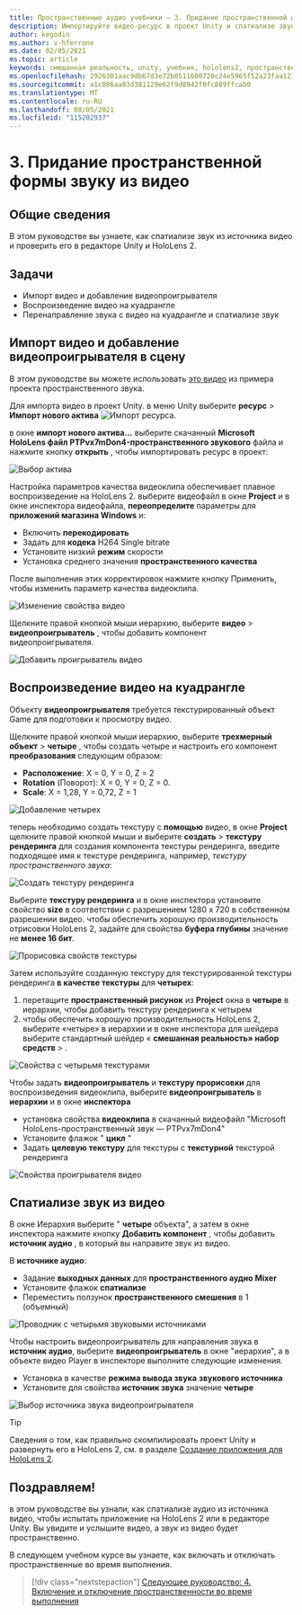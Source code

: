 ```yaml
---
title: Пространственные аудио учебники — 3. Придание пространственной формы звуку из видео
description: Импортируйте видео-ресурс в проект Unity и спатиализе звук из видео.
author: kegodin
ms.author: v-hferrone
ms.date: 02/05/2021
ms.topic: article
keywords: смешанная реальность, unity, учебник, hololens2, пространственный аудио, мртк, набор средств для смешанной реальности, UWP, Windows 10, хртф, функция передачи, связанная с head, переглагол, Microsoft спатиализер, импорт видео, видеопроигрыватель
ms.openlocfilehash: 2926301aac9db67d3e72b0511600720c24e5965f52a23faa1230c381a47c9b90
ms.sourcegitcommit: a1c086aa83d381129e62f9d8942f0fc889ffcab0
ms.translationtype: MT
ms.contentlocale: ru-RU
ms.lasthandoff: 08/05/2021
ms.locfileid: "115202937"
---
```

# <a name="3-spatializing-audio-from-a-video"></a>3. Придание пространственной формы звуку из видео

## <a name="overview"></a>Общие сведения

В этом руководстве вы узнаете, как спатиализе звук из источника видео и проверить его в редакторе Unity и HoloLens 2.

## <a name="objectives"></a>Задачи

* Импорт видео и добавление видеопроигрывателя
* Воспроизведение видео на куадрангле
* Перенаправление звука с видео на куадрангле и спатиализе звук

## <a name="import-a-video-and-add-a-video-player-to-the-scene"></a>Импорт видео и добавление видеопроигрывателя в сцену

В этом руководстве вы можете использовать [это видео](https://github.com/microsoft/spatialaudio-unity/blob/develop/Samples/MicrosoftSpatializerSample/Assets/Microsoft%20HoloLens%20-%20Spatial%20Sound-PTPvx7mDon4.mp4?raw=true) из примера проекта пространственного звука.

Для импорта видео в проект Unity. в меню Unity выберите **ресурс**  >  **Импорт нового актива** 
 ![ Импорт ресурса.](images/spatial-audio/spatial-audio-03-section1-step1-1.PNG)

в окне **импорт нового актива...** выберите скачанный **Microsoft HoloLens файл PTPvx7mDon4-пространственного звукового** файла и нажмите кнопку **открыть** , чтобы импортировать ресурс в проект:

![Выбор актива](images/spatial-audio/spatial-audio-03-section1-step1-2.PNG)

Настройка параметров качества видеоклипа обеспечивает плавное воспроизведение на HoloLens 2. выберите видеофайл в окне **Project** и в окне инспектора видеофайла, **переопределите** параметры для **приложений магазина Windows** и:

* Включить **перекодировать**
* Задать для **кодека** H264 Single bitrate
* Установите низкий **режим** скорости
* Установка среднего значения **пространственного качества**

После выполнения этих корректировок нажмите кнопку Применить, чтобы изменить параметр качества видеоклипа.

![Изменение свойства видео](images/spatial-audio/spatial-audio-03-section1-step1-3.PNG)

Щелкните правой кнопкой мыши иерархию, выберите **видео**  >  **видеопроигрыватель** , чтобы добавить компонент видеопроигрывателя.

![Добавить проигрыватель видео](images/spatial-audio/spatial-audio-03-section1-step1-4.PNG)

## <a name="play-video-onto-a-quadrangle"></a>Воспроизведение видео на куадрангле

Объекту **видеопроигрывателя** требуется текстурированный объект Game для подготовки к просмотру видео.

Щелкните правой кнопкой мыши иерархию, выберите **трехмерный объект**  >  **четыре** , чтобы создать четыре и настроить его компонент **преобразования** следующим образом:

* **Расположение**: X = 0, Y = 0, Z = 2
* **Rotation** (Поворот): X = 0, Y = 0, Z = 0.
* **Scale**: X = 1,28, Y = 0,72, Z = 1

![Добавление четырех](images/spatial-audio/spatial-audio-03-section2-step1-1.PNG)

теперь необходимо создать текстуру с **помощью** видео, в окне **Project** щелкните правой кнопкой мыши и выберите **создать**  >  **текстуру рендеринга** для создания компонента текстуры рендеринга, введите подходящее имя к текстуре рендеринга, например, _текстуру пространственного звука_:

![Создать текстуру рендеринга](images/spatial-audio/spatial-audio-03-section2-step1-2.PNG)

Выберите **текстуру рендеринга** и в окне инспектора установите свойство **size** в соответствии с разрешением 1280 x 720 в собственном разрешении видео. чтобы обеспечить хорошую производительность отрисовки HoloLens 2, задайте для свойства **буфера глубины** значение не **менее 16 бит**.

![Прорисовка свойств текстуры](images/spatial-audio/spatial-audio-03-section2-step1-3.PNG)

Затем используйте созданную текстуру для текстурированной текстуры рендеринга **в качестве текстуры** для **четырех**:

1. перетащите **пространственный рисунок** из **Project** окна в **четыре** в иерархии, чтобы добавить текстуру рендеринга к четырем
2. чтобы обеспечить хорошую производительность HoloLens 2, выберите «четыре» в иерархии и в окне инспектора для шейдера выберите стандартный шейдер « **смешанная реальность» набор средств**  >   .

![Свойства с четырьмя текстурами](images/spatial-audio/spatial-audio-03-section2-step1-4.PNG)

Чтобы задать **видеопроигрыватель** и **текстуру прорисовки** для воспроизведения видеоклипа, выберите **видеопроигрыватель** в **иерархии** и в окне **инспектора**

* установка свойства **видеоклипа** в скачанный видеофайл "Microsoft HoloLens-пространственный звук — PTPvx7mDon4"
* Установите флажок " **цикл** "
* Задать **целевую текстуру** для текстуры с **текстурной** текстурой рендеринга

![Свойства проигрывателя видео](images/spatial-audio/spatial-audio-03-section2-step1-5.PNG)

## <a name="spatialize-the-audio-from-the-video"></a>Спатиализе звук из видео

В окне Иерархия выберите " **четыре** объекта", а затем в окне инспектора нажмите кнопку **Добавить компонент** , чтобы добавить **источник аудио** , в который вы направите звук из видео.

В **источнике аудио**:

* Задание **выходных данных** для **пространственного аудио Mixer**
* Установите флажок **спатиализе**
* Переместить ползунок **пространственного смешения** в 1 (объемный)

![Проводник с четырьмя звуковыми источниками](images/spatial-audio/spatial-audio-03-section3-step1-1.PNG)

Чтобы настроить видеопроигрыватель для направления звука в **источник аудио**, выберите **видеопроигрыватель** в окне "иерархия", а в объекте видео Player в инспекторе выполните следующие изменения.

* Установка в качестве **режима вывода звука** **звукового источника**
* Установите для свойства **источник звука** значение **четыре**

![Выбор источника звука видеопроигрывателя](images/spatial-audio/spatial-audio-03-section3-step1-2.PNG)

> [!TIP]
> Сведения о том, как правильно скомпилировать проект Unity и развернуть его в HoloLens 2, см. в разделе [Создание приложения для HoloLens 2](mr-learning-base-02.md#building-your-application-to-your-hololens-2).

## <a name="congratulations"></a>Поздравляем!

в этом руководстве вы узнали, как спатиализе аудио из источника видео, чтобы испытать приложение на HoloLens 2 или в редакторе Unity. Вы увидите и услышите видео, а звук из видео будет пространственно.

В следующем учебном курсе вы узнаете, как включать и отключать пространственные во время выполнения.

> [!div class="nextstepaction"]
> [Следующее руководство: 4. Включение и отключение пространственности во время выполнения](unity-spatial-audio-ch4.md)
